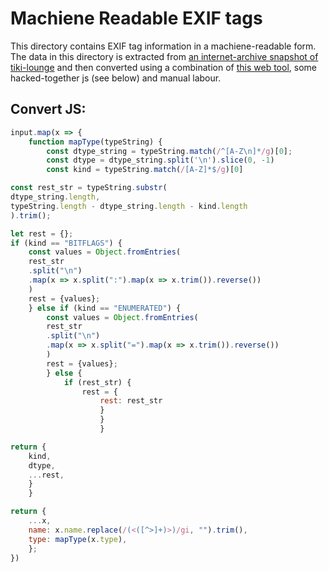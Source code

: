 # Machiene Readable EXIF tags

This directory contains EXIF tag information in a machiene-readable form.
The data in this directory is extracted from [an internet-archive snapshot of tiki-lounge](https://web.archive.org/web/20120202141457/http://www.tiki-lounge.com/~raf/tiff/fields.html)
and then converted using a combination of [this web tool](https://www.convertjson.com/html-table-to-json.htm),
some hacked-together js (see below) and manual labour.

## Convert JS:

```js
input.map(x => {
    function mapType(typeString) {
        const dtype_string = typeString.match(/^[A-Z\n]*/g)[0];
        const dtype = dtype_string.split('\n').slice(0, -1)
        const kind = typeString.match(/[A-Z]*$/g)[0]

const rest_str = typeString.substr(
dtype_string.length,
typeString.length - dtype_string.length - kind.length
).trim();

let rest = {};
if (kind == "BITFLAGS") {
    const values = Object.fromEntries(
    rest_str
    .split("\n")
    .map(x => x.split(":").map(x => x.trim()).reverse())
    )
    rest = {values};
    } else if (kind == "ENUMERATED") {
        const values = Object.fromEntries(
        rest_str
        .split("\n")
        .map(x => x.split("=").map(x => x.trim()).reverse())
        )
        rest = {values};
        } else {
            if (rest_str) {
                rest = {
                    rest: rest_str
                    }
                    }
                    }

return {
    kind,
    dtype,
    ...rest,
    }
    }

return {
    ...x,
    name: x.name.replace(/(<([^>]+)>)/gi, "").trim(),
    type: mapType(x.type),
    };
})
```